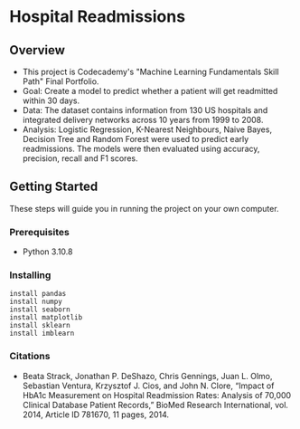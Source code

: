 # Hospital Readmissions

## Overview

* This project is Codecademy's "Machine Learning Fundamentals Skill Path" Final Portfolio.
* Goal: Create a model to predict whether a patient will get readmitted within 30 days.
* Data: The dataset contains information from 130 US hospitals and integrated delivery networks across 10 years from 1999 to 2008.
* Analysis: Logistic Regression, K-Nearest Neighbours, Naive Bayes, Decision Tree and Random Forest were used to predict early readmissions. The models were then evaluated using accuracy, precision, recall and F1 scores.

## Getting Started

These steps will guide you in running the project on your own computer.

### Prerequisites

* Python 3.10.8

### Installing

```
install pandas
install numpy
install seaborn
install matplotlib
install sklearn
install imblearn
```

### Citations
* Beata Strack, Jonathan P. DeShazo, Chris Gennings, Juan L. Olmo, Sebastian Ventura, Krzysztof J. Cios, and John N. Clore, “Impact of HbA1c Measurement on Hospital Readmission Rates: Analysis of 70,000 Clinical Database Patient Records,” BioMed Research International, vol. 2014, Article ID 781670, 11 pages, 2014.
